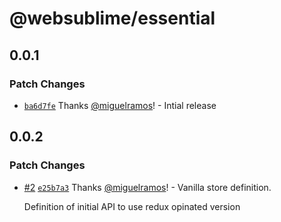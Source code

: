 # @websublime/essential

## 0.0.1

### Patch Changes

- [`ba6d7fe`](https://github.com/websublime/essential/commit/ba6d7fe8104b957a2dcec8dffedee82539d82ea2) Thanks [@miguelramos](https://github.com/miguelramos)! - Intial release

## 0.0.2

### Patch Changes

- [#2](https://github.com/websublime/essential/pull/2) [`e25b7a3`](https://github.com/websublime/essential/commit/e25b7a32c39bd6996094d8edc27bd432f014aa03) Thanks [@miguelramos](https://github.com/miguelramos)! - Vanilla store definition.

  Definition of initial API to use redux opinated version
